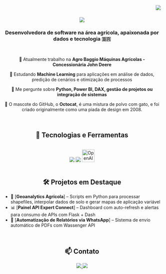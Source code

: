 <!-- README.md do perfil de Bruna Wust - Desenvolvedora de Software Agrícola -->

<img align="right" src="https://visitor-badge.laobi.icu/badge?page_id=bruna.wust" />

<h1 align="center">
    <img src="https://readme-typing-svg.herokuapp.com/?font=Righteous&size=35&center=true&vCenter=true&width=500&height=70&duration=4000&color=%23ff69b4&lines=Hi+There!+👋;+I'm+Bruna+Wust!;" />
</h1>

<h3 align="center">Desenvolvedora de software na área agrícola, apaixonada por dados e tecnologia 🇧🇷</h3>

<br/>

<div align="center">
 
 🔭 Atualmente trabalho na **Agro Baggio Máquinas Agrícolas - Concessionária John Deere**

 🌱 Estudando **Machine Learning** para aplicações em análise de dados, predição de cenários e otimização de processos

 💬 Me pergunte sobre **Python, Power BI, DAX, gestão de projetos ou integração de sistemas**

 🐙 O mascote do GitHub, o **Octocat**, é uma mistura de polvo com gato, e foi criado originalmente como uma piada de design em 2008.

</div>

<br/>

<h2 align="center">🚀 Tecnologias e Ferramentas</h2>
<br/>
<div align="center">
  <img src="https://skillicons.dev/icons?i=python,oracle,mysql,excel,vscode,figma,r,github" />
  <img src="https://skillicons.dev/icons?i=flutter,anaconda,tensorflow,tableau" />
  <img src="https://upload.wikimedia.org/wikipedia/commons/4/4f/OpenAI_Logo.svg" height="40px" alt="OpenAI Logo" />
</div>



</div>


<br/>

<h2 align="center">🛠️ Projetos em Destaque</h2>

- 🌾 [**Geoanalytics Agrícola**] – Scripts em Python para processar shapefiles, interpolar dados de solo e gerar mapas de aplicação variável  
- 📊 [**Painel API Expert Connect**] – Dashboard com auto-refresh e alertas para consumo de APIs com Flask + Dash  
- 🔄 [**Automatização de Relatórios via WhatsApp**] – Sistema de envio automático de PDFs com Wassenger API

<br/>

<h2 align="center">📫 Contato</h2>

<div align="center"> 
  <a href="mailto:bruna.wust@agrobaggio.com.br">
    <img src="https://img.shields.io/badge/Outlook-0078D4?style=for-the-badge&logo=microsoft-outlook&logoColor=white" />
  </a>
  <a href="https://www.linkedin.com/in/bruna-gabriele-wust/" target="_blank">
    <img src="https://img.shields.io/badge/LinkedIn-0077B5?style=for-the-badge&logo=linkedin&logoColor=white" />
  </a>
</div>

<br/>
